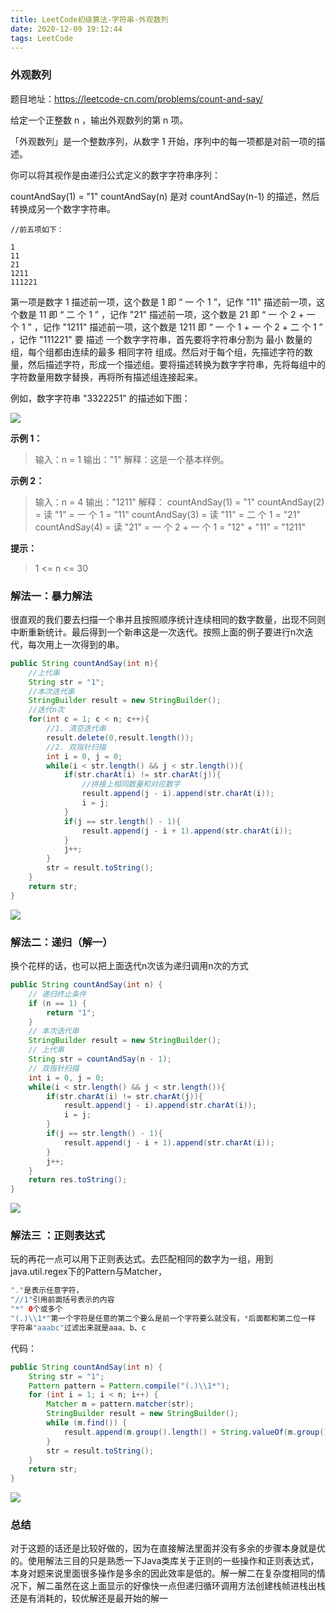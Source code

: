```yaml
---
title: LeetCode初级算法-字符串-外观数列
date: 2020-12-09 19:12:44
tags: LeetCode
---
```


### 外观数列

题目地址：https://leetcode-cn.com/problems/count-and-say/

给定一个正整数 n ，输出外观数列的第 n 项。<!--more-->

「外观数列」是一个整数序列，从数字 1 开始，序列中的每一项都是对前一项的描述。

你可以将其视作是由递归公式定义的数字字符串序列：

countAndSay(1) = "1"
countAndSay(n) 是对 countAndSay(n-1) 的描述，然后转换成另一个数字字符串。

```
//前五项如下：

1
11
21
1211
111221
```

第一项是数字 1 
描述前一项，这个数是 1 即 “ 一 个 1 ”，记作 "11"
描述前一项，这个数是 11 即 “ 二 个 1 ” ，记作 "21"
描述前一项，这个数是 21 即 “ 一 个 2 + 一 个 1 ” ，记作 "1211"
描述前一项，这个数是 1211 即 “ 一 个 1 + 一 个 2 + 二 个 1 ” ，记作 "111221"
要 描述 一个数字字符串，首先要将字符串分割为 最小 数量的组，每个组都由连续的最多 相同字符 组成。然后对于每个组，先描述字符的数量，然后描述字符，形成一个描述组。要将描述转换为数字字符串，先将每组中的字符数量用数字替换，再将所有描述组连接起来。

例如，数字字符串 "3322251" 的描述如下图：

![](https://gitee.com/Jasper-zh/blogImage/raw/master/%E5%A4%96%E8%A7%82%E6%95%B0%E5%88%97/countandsay.jpg)

**示例 1：**

> 输入：n = 1
> 输出："1"
> 解释：这是一个基本样例。

**示例 2：**

> 输入：n = 4
> 输出："1211"
> 解释：
> countAndSay(1) = "1"
> countAndSay(2) = 读 "1" = 一 个 1 = "11"
> countAndSay(3) = 读 "11" = 二 个 1 = "21"
> countAndSay(4) = 读 "21" = 一 个 2 + 一 个 1 = "12" + "11" = "1211"

**提示：**

> 1 <= n <= 30



### 解法一：暴力解法

很直观的我们要去扫描一个串并且按照顺序统计连续相同的数字数量，出现不同则中断重新统计。最后得到一个新串这是一次迭代。按照上面的例子要进行n次迭代，每次用上一次得到的串。

```java
public String countAndSay(int n){
    //上代串
    String str = "1";
    //本次迭代串
    StringBuilder result = new StringBuilder();
    //迭代n次
    for(int c = 1; c < n; c++){
        //1. 清空迭代串
        result.delete(0,result.length());
        //2. 双指针扫描
        int i = 0, j = 0;
        while(i < str.length() && j < str.length()){
            if(str.charAt(i) != str.charAt(j)){
                //拼接上相同数量和对应数字
                result.append(j - i).append(str.charAt(i));
                i = j;
            }
            if(j == str.length() - 1){
                result.append(j - i + 1).append(str.charAt(i));
            }
            j++;    
        }
        str = result.toString();
    }
    return str;
}
```

![](https://gitee.com/Jasper-zh/blogImage/raw/master/%E5%A4%96%E8%A7%82%E6%95%B0%E5%88%97/1.png)

### 解法二：递归（解一）

换个花样的话，也可以把上面迭代n次该为递归调用n次的方式

```java
public String countAndSay(int n) {
    // 递归终止条件
    if (n == 1) {
        return "1";
    }
    // 本次迭代串
    StringBuilder result = new StringBuilder();
    // 上代串
    String str = countAndSay(n - 1);
    // 双指针扫描
    int i = 0, j = 0;
    while(i < str.length() && j < str.length()){
        if(str.charAt(i) != str.charAt(j)){
            result.append(j - i).append(str.charAt(i));
            i = j;
        }
        if(j == str.length() - 1){
            result.append(j - i + 1).append(str.charAt(i));
        }
        j++;    
    }
    return res.toString();
}
```

![](https://gitee.com/Jasper-zh/blogImage/raw/master/%E5%A4%96%E8%A7%82%E6%95%B0%E5%88%97/2.png)

### 解法三 ：正则表达式

玩的再花一点可以用下正则表达式。去匹配相同的数字为一组，用到java.util.regex下的Pattern与Matcher，

```java
"."是表示任意字符，
"//1"引用前面括号表示的内容
"*" 0个或多个
"(.)\\1*"第一个字符是任意的第二个要么是前一个字符要么就没有，*后面都和第二位一样
字符串"aaabc"过滤出来就是aaa、b、c
```

代码：

```java
public String countAndSay(int n) {
    String str = "1";
    Pattern pattern = Pattern.compile("(.)\\1*");
    for (int i = 1; i < n; i++) {
        Matcher m = pattern.matcher(str);
        StringBuilder result = new StringBuilder();
        while (m.find()) {
            result.append(m.group().length() + String.valueOf(m.group().charAt(0)));
        }
        str = result.toString();
    }
    return str;
}
```

![](https://gitee.com/Jasper-zh/blogImage/raw/master/%E5%A4%96%E8%A7%82%E6%95%B0%E5%88%97/3.png)

### 总结

对于这题的话还是比较好做的，因为在直接解法里面并没有多余的步骤本身就是优的。使用解法三目的只是熟悉一下Java类库关于正则的一些操作和正则表达式，本身对题来说里面很多操作是多余的因此效率是低的。解一解二在复杂度相同的情况下，解二虽然在这上面显示的好像快一点但递归循环调用方法创建栈帧进栈出栈还是有消耗的，较优解还是最开始的解一